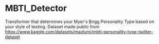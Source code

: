 # MBTI_Detector
Transformer that determines your Myer's Brigg Personality Type based on your style of texting. 
Dataset made public from https://www.kaggle.com/datasets/mazlumi/mbti-personality-type-twitter-dataset 
